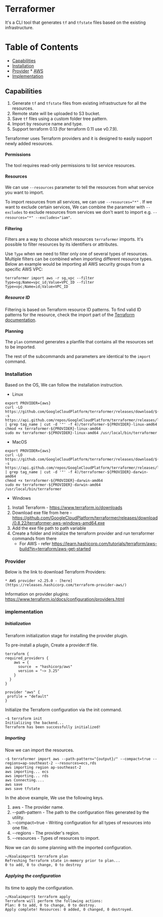 # Terraformer

It's a CLI tool that generates `tf` and `tfstate` files based on the existing infrastructure.


# Table of Contents
- [Capabilities](#capabilities)
- [Installation](#installation)
- [Provider](#provider)
       * [AWS](/Docs/aws.md)
- [Implementation](#implementation)

## Capabilities

1. Generate `tf` and `tfstate` files from existing infrastructure for all the
    resources.
2. Remote state will be uploaded to S3 bucket.
3. Save `tf` files using a custom folder tree pattern.
4. Import by resource name and type.
5. Support terraform 0.13 (for terraform 0.11 use v0.7.9).

Terraformer uses Terraform providers and it is designed to easily support newly added resources.

#### Permissions

The tool requires read-only permissions to list service resources.

#### Resources

We can use `--resources` parameter to tell the resources from what service you want to import.

To import resources from all services, we can use `--resources="*"` . If we want to exclude certain services, We can combine the parameter with `--excludes` to exclude resources from services we don't want to import e.g. `--resources="*" --excludes="iam"`.

#### Filtering

Filters are a way to choose which resources `terraformer` imports. It's possible to filter resources by its identifiers or attributes.

Use `Type` when we need to filter only one of several types of resources. Multiple filters can be combined when importing different resource types. Below an example would be importing all AWS security groups from a specific AWS VPC:
```
terraformer import aws -r sg,vpc --filter Type=sg;Name=vpc_id;Value=VPC_ID --filter Type=vpc;Name=id;Value=VPC_ID
```

##### Resource ID

Filtering is based on Terraform resource ID patterns. To find valid ID patterns for the resource, check the import part of the [Terraform documentation][terraform-providers].

[terraform-providers]: https://www.terraform.io/docs/providers/

#### Planning

The `plan` command generates a planfile that contains all the resources set to be imported.

The rest of the subcommands and parameters are identical to the `import` command.


### Installation
Based on the OS, We can follow the installation instruction.


* Linux

```
export PROVIDER={aws}
curl -LO https://github.com/GoogleCloudPlatform/terraformer/releases/download/$(curl -s https://api.github.com/repos/GoogleCloudPlatform/terraformer/releases/latest | grep tag_name | cut -d '"' -f 4)/terraformer-${PROVIDER}-linux-amd64
chmod +x terraformer-${PROVIDER}-linux-amd64
sudo mv terraformer-${PROVIDER}-linux-amd64 /usr/local/bin/terraformer
```
* MacOS

```
export PROVIDER={aws}
curl -LO https://github.com/GoogleCloudPlatform/terraformer/releases/download/$(curl -s https://api.github.com/repos/GoogleCloudPlatform/terraformer/releases/latest | grep tag_name | cut -d '"' -f 4)/terraformer-${PROVIDER}-darwin-amd64
chmod +x terraformer-${PROVIDER}-darwin-amd64
sudo mv terraformer-${PROVIDER}-darwin-amd64 /usr/local/bin/terraformer
```
* Windows
1. Install Terraform - https://www.terraform.io/downloads
2. Download exe file from here - https://github.com/GoogleCloudPlatform/terraformer/releases/download/0.8.22/terraformer-aws-windows-amd64.exe
3. Add the exe file path to path variable
4. Create a folder and initialize the terraform provider and run terraformer commands from there
   * For AWS -  refer https://learn.hashicorp.com/tutorials/terraform/aws-build?in=terraform/aws-get-started

### Provider

Below is the link to download Terraform Providers:

    * AWS provider >2.25.0 - [here](https://releases.hashicorp.com/terraform-provider-aws/)
  

Information on provider plugins:
https://www.terraform.io/docs/configuration/providers.html

### implementation

##### Initialization

Terraform initialization stage for installing the provider plugin.

To pre-install a plugin, Create a provider.tf file.

```
terraform {
required_providers {
    aws = {
      source  = "hashicorp/aws"
      version = "~> 3.25"
    }
  }
}

provider "aws" {
 profile = "default"
}
```

Initialize the Terraform configuration via the init command.

```
~$ terraform init
Initializing the backend...
Terraform has been successfully initialized!
```

##### Importing

Now we can import the resources.

```
~$ terraformer import aws --path-pattern="{output}/" --compact=true --regions=ap-southeast-2 --resources=ecs,rds
aws importing region ap-southeast-2
aws importing... ecs
aws importing... rds
aws Connecting....
aws save
aws save tfstate
```

In the above example, We use the following keys.

1. aws - The provider name.
2. --path-pattern - The path to the configuration files generated by the utility.
3. --compact=true - Writing configuration for all types of resources into one file.
4. --regions - The provider's region.
5. --resources - Types of resources to import.


Now we can do some planning with the imported configuration.

```
~/Koalaimport$ terraform plan
Refreshing Terraform state in-memory prior to plan...
0 to add, 0 to change, 0 to destroy
```

##### Applying the configuration

Its time to apply the configuration.

```
~/Koalaimport$ terraform apply              
Terraform will perform the following actions:
Plan: 0 to add, 0 to change, 0 to destroy.            
Apply complete! Resources: 0 added, 0 changed, 0 destroyed.
```

